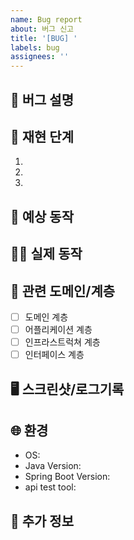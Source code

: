 ```yaml
---
name: Bug report
about: 버그 신고
title: '[BUG] '
labels: bug
assignees: ''
---
```


## 🐛 버그 설명
<!-- 발견한 버그에 대해 명확하고 간결하게 설명해주세요! -->

## 🔄 재현 단계
1.
2. 
3.

## 💯 예상 동작
<!-- 어떤 결과를 예상했었는지 설명해주세요. -->

## 🤦‍♀️ 실제 동작
<!-- 실제로 어떤 일이 일어났는지 설명해주세요. -->

## 📌 관련 도메인/계층
- [ ] 도메인 계층
- [ ] 어플리케이션 계층
- [ ] 인프라스트럭쳐 계층
- [ ] 인터페이스 계층

## 🖥️ 스크린샷/로그기록
<!-- 가능하다면 스크린샷이나 로그를 첨부해주세요. -->

## 🌐 환경
- OS:
- Java Version:
- Spring Boot Version:
- api test tool:

## 📄 추가 정보
<!-- 버그와 관련된 추가 정보가 있다면 작성부탁드립니다. -->
